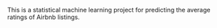 This is a statistical machine learning project for predicting the average ratings of Airbnb listings.
